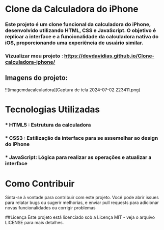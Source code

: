 # Clone da Calculadora do iPhone

### Este projeto é um clone funcional da calculadora do iPhone, desenvolvido utilizando HTML, CSS e JavaScript. O objetivo é replicar a interface e a funcionalidade da calculadora nativa do iOS, proporcionando uma experiência de usuário similar.

### Vizualizar meu projeto : https://devdavidias.github.io/Clone-calculadora-iphone/               

## Imagens do projeto:

!![imagemdacalculadora](Captura de tela 2024-07-02 223411.png)



# Tecnologias Utilizadas
### * HTML5 : Estrutura da calculadora
### * CSS3 : Estilização da interface para se assemelhar ao design do iPhone
### * JavaScript: Lógica para realizar as operações e atualizar a interface





# Como Contribuir
Sinta-se à vontade para contribuir com este projeto. Você pode abrir issues para relatar bugs ou sugerir melhorias, e enviar pull requests para adicionar novas funcionalidades ou corrigir problemas

##Licença
Este projeto está licenciado sob a Licença MIT - veja o arquivo LICENSE para mais detalhes.
